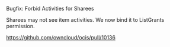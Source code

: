 Bugfix: Forbid Activities for Sharees

Sharees may not see item activities. We now bind it to ListGrants permission.

https://github.com/owncloud/ocis/pull/10136
